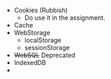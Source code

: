 - Cookies (Rubbish)
	- Do use it in the assignment.
- Cache
- WebStorage
	- localStorage
	- sessionStorage
- ~~WebSQL~~ Deprecated
- IndexedDB
-
